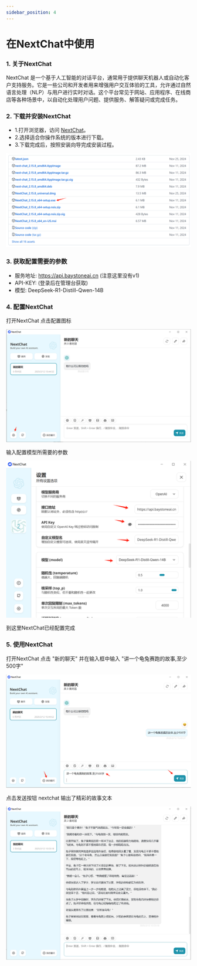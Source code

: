 ```yaml
---
sidebar_position: 4
---
```


# 在NextChat中使用 

### 1. 关于NextChat
NextChat 是一个基于人工智能的对话平台，通常用于提供聊天机器人或自动化客户支持服务。它是一些公司和开发者用来增强用户交互体验的工具，允许通过自然语言处理（NLP）与用户进行实时对话。这个平台常见于网站、应用程序、在线商店等各种场景中，以自动化处理用户问题、提供服务、解答疑问或完成任务。

### 2. 下载并安装NextChat

- 1.打开浏览器，访问 [NextChat](https://github.com/ChatGPTNextWeb/NextChat/releases)。
- 2.选择适合你操作系统的版本进行下载。
- 3.下载完成后，按照安装向导完成安装过程。

![alt text](img/nextchat-1.png)

### 3. 获取配置需要的参数

- 服务地址: https://api.baystoneai.cn (注意这里没有v1)
- API-KEY: (登录后在管理台获取)  
- 模型: DeepSeek-R1-Distill-Qwen-14B

### 4. 配置NextChat

打开NextChat  点击配置图标

![alt text](img/nextchat-2.png)

输入配置模型所需要的参数

![alt text](img/nextchat-3.png)

到这里NextChat已经配置完成

### 5. 使用NextChat

打开NextChat 点击 "新的聊天"  并在输入框中输入 "讲一个龟兔赛跑的故事,至少500字"

![alt text](img/nextchat-5.png)

点击发送按钮  nextchat 输出了精彩的故事文本

![alt text](img/nextchat-6.png)

